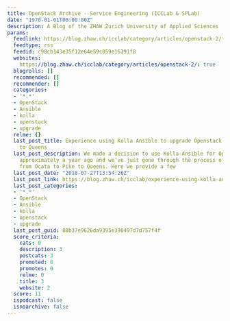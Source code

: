 ```yaml
---
title: OpenStack Archive - Service Engineering (ICCLab & SPLab)
date: "1970-01-01T00:00:00Z"
description: A Blog of the ZHAW Zurich University of Applied Sciences
params:
  feedlink: https://blog.zhaw.ch/icclab/category/articles/openstack-2/feed/
  feedtype: rss
  feedid: c98cb143e35f12e64e59c059e16391f8
  websites:
    https://blog.zhaw.ch/icclab/category/articles/openstack-2/: true
  blogrolls: []
  recommended: []
  recommender: []
  categories:
  - '*.*'
  - OpenStack
  - Ansible
  - kolla
  - openstack
  - upgrade
  relme: {}
  last_post_title: Experience using Kolla Ansible to upgrade Openstack from Ocata
    to Queens
  last_post_description: We made a decision to use Kolla-Ansible for Openstack management
    approximately a year ago and we’ve just gone through the process of upgrading
    from Ocata to Pike to Queens. Here we provide a few
  last_post_date: "2018-07-27T13:54:26Z"
  last_post_link: https://blog.zhaw.ch/icclab/experience-using-kolla-ansible-to-upgrade-openstack-from-ocata-to-queens/
  last_post_categories:
  - '*.*'
  - OpenStack
  - Ansible
  - kolla
  - openstack
  - upgrade
  last_post_guid: 88b37e9626da9395e390497d7d757f4f
  score_criteria:
    cats: 0
    description: 3
    postcats: 3
    promoted: 0
    promotes: 0
    relme: 0
    title: 3
    website: 2
  score: 11
  ispodcast: false
  isnoarchive: false
---
```

